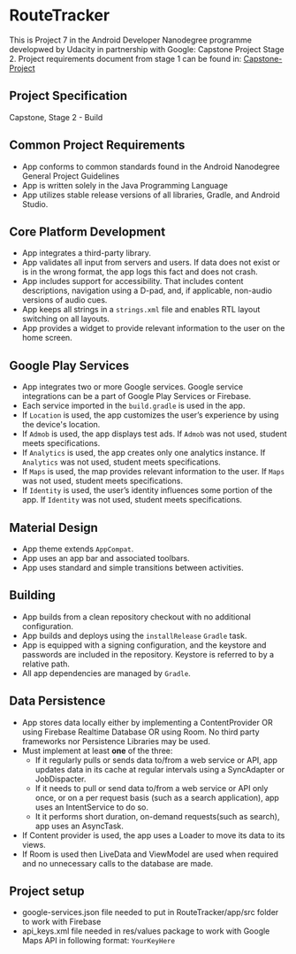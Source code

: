 # RouteTracker

This is Project 7 in the Android Developer Nanodegree programme developwed by Udacity in partnership with Google: Capstone Project Stage 2.
Project requirements document from stage 1 can be found in: [Capstone-Project](https://github.com/VassiliKurman/Capstone-Project)

## Project Specification

Capstone, Stage 2 - Build

## Common Project Requirements
* App conforms to common standards found in the Android Nanodegree General Project Guidelines
* App is written solely in the Java Programming Language
* App utilizes stable release versions of all libraries, Gradle, and Android Studio.

## Core Platform Development
* App integrates a third-party library.
* App validates all input from servers and users. If data does not exist or is in the wrong format, the app logs this fact and does not crash.
* App includes support for accessibility. That includes content descriptions, navigation using a D-pad, and, if applicable, non-audio versions of audio cues.
* App keeps all strings in a `strings.xml` file and enables RTL layout switching on all layouts.
* App provides a widget to provide relevant information to the user on the home screen.

## Google Play Services

* App integrates two or more Google services. Google service integrations can be a part of Google Play Services or Firebase.
* Each service imported in the `build.gradle` is used in the app.
* If `Location` is used, the app customizes the user’s experience by using the device's location.
* If `Admob` is used, the app displays test ads. If `Admob` was not used, student meets specifications.
* If `Analytics` is used, the app creates only one analytics instance. If `Analytics` was not used, student meets specifications.
* If `Maps` is used, the map provides relevant information to the user. If `Maps` was not used, student meets specifications.
* If `Identity` is used, the user’s identity influences some portion of the app. If `Identity` was not used, student meets specifications.

## Material Design
* App theme extends `AppCompat`.
* App uses an app bar and associated toolbars.
* App uses standard and simple transitions between activities.

## Building
* App builds from a clean repository checkout with no additional configuration.
* App builds and deploys using the `installRelease` `Gradle` task.
* App is equipped with a signing configuration, and the keystore and passwords are included in the repository. Keystore is referred to by a relative path.
* All app dependencies are managed by `Gradle`.

## Data Persistence
* App stores data locally either by implementing a ContentProvider OR using Firebase Realtime Database OR using Room. No third party frameworks nor Persistence Libraries may be used.
* Must implement at least __one__ of the three:
  * If it regularly pulls or sends data to/from a web service or API, app updates data in its cache at regular intervals using a SyncAdapter or JobDispacter.
  * If it needs to pull or send data to/from a web service or API only once, or on a per request basis (such as a search application), app uses an IntentService to do so.
  * It it performs short duration, on-demand requests(such as search), app uses an AsyncTask.
* If Content provider is used, the app uses a Loader to move its data to its views.
* If Room is used then LiveData and ViewModel are used when required and no unnecessary calls to the database are made.

## Project setup
* google-services.json file needed to put in RouteTracker/app/src folder to work with Firebase
* api_keys.xml file needed in res/values package to work with Google Maps API in following format: <code><resources><string name="GEO_API_KEY">YourKeyHere</string></resources></code>